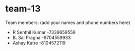 # team-13
Team members: (add your names and phone numbers here)
* R Senthil Kumar -7339659559 
* B. Sai Pragna -9704559933
* Ashay Katre -8104572119
